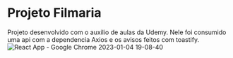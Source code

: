 # Projeto Filmaria
Projeto desenvolvido com o auxilio de aulas da Udemy. Nele foi consumido uma api com a dependencia Axios e os avisos feitos com toastify.
![React App - Google Chrome 2023-01-04 19-08-40](https://user-images.githubusercontent.com/91989866/210659901-f008ae3a-b3f6-4d69-843b-59124c1d16e6.gif)
